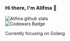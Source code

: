 ### Hi there, I'm Alifma 👋
![Alifma github stats](https://github-readme-stats.alifma.vercel.app/api?username=alifma&show_icons=true&theme=vue-dark&count_private=true)
<br/>
![Codewars Badge](https://www.codewars.com/users/alifma/badges/large)

Currently focusing on Golang
